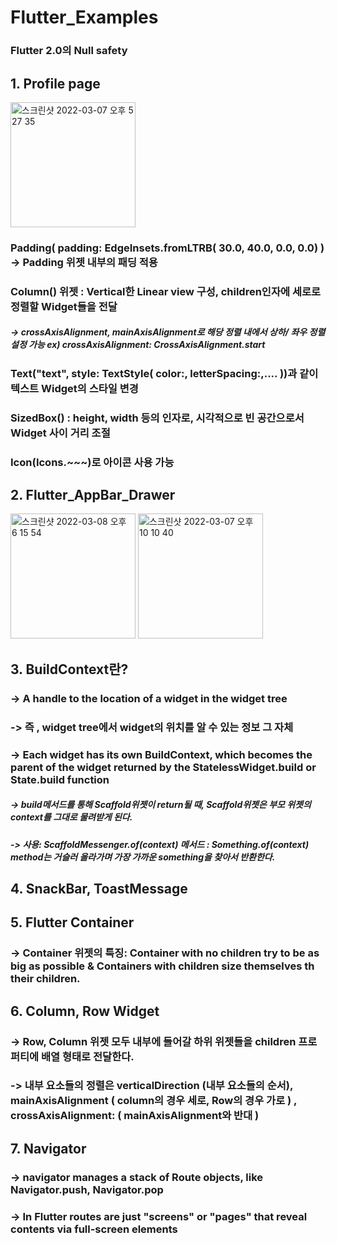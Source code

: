 # Flutter_Examples

### Flutter 2.0의 Null safety 





## 1. Profile page

<img width="200" alt="스크린샷 2022-03-07 오후 5 27 35" src="https://user-images.githubusercontent.com/75043852/156994991-c7bb37cb-f20a-4806-b774-dc3d825cd60b.png">

### Padding( padding: EdgeInsets.fromLTRB( 30.0, 40.0, 0.0, 0.0) ) -> Padding 위젯 내부의 패딩 적용 
### Column() 위젯 : Vertical한 Linear view 구성, children인자에 세로로 정렬할 Widget들을 전달
##### -> crossAxisAlignment, mainAxisAlignment로 해당 정렬 내에서 상하/ 좌우 정렬 설정 가능  ex) crossAxisAlignment: CrossAxisAlignment.start
### Text("text", style: TextStyle( color:, letterSpacing:,.... ))과 같이 텍스트 Widget의 스타일 변경 
### SizedBox() : height, width 등의 인자로, 시각적으로 빈 공간으로서 Widget 사이 거리 조절
### Icon(Icons.~~~)로 아이콘 사용 가능 


## 2. Flutter_AppBar_Drawer

<p>
  <img width="200" alt="스크린샷 2022-03-08 오후 6 15 54" src="https://user-images.githubusercontent.com/75043852/157205848-41858d18-b3f6-4f94-b529-839088e0b3e6.png">
<img width="200" alt="스크린샷 2022-03-07 오후 10 10 40" src="https://user-images.githubusercontent.com/75043852/157040904-a8218eaa-5c99-483e-a894-79bd625cd7d9.png">
</p>

## 3. BuildContext란?

### -> A handle to the location of a widget in the widget tree
### -> 즉 , widget tree에서 widget의 위치를 알 수 있는 정보 그 자체
### -> Each widget has its own BuildContext, which becomes the parent of the widget returned by the StatelessWidget.build or State.build function
##### -> build메서드를 통해 Scaffold위젯이 return될 때, Scaffold위젯은 부모 위젯의 context를 그대로 물려받게 된다. 
##### -> 사용: ScaffoldMessenger.of(context) 메서드 : Something.of(context) method는 거슬러 올라가며 가장 가까운 something을 찾아서 반환한다. 

## 4. SnackBar, ToastMessage


## 5. Flutter Container

### -> Container 위젯의 특징:  Container with no children try to be as big as possible & Containers with children size themselves th their children.

## 6. Column, Row Widget

### -> Row, Column 위젯 모두 내부에 들어갈 하위 위젯들을 children 프로퍼티에 배열 형태로 전달한다. 
### -> 내부 요소들의 정렬은 verticalDirection (내부 요소들의 순서), mainAxisAlignment ( column의 경우 세로, Row의 경우 가로 ) , crossAxisAlignment:  ( mainAxisAlignment와 반대 )

## 7. Navigator

### -> navigator manages a stack of Route objects, like Navigator.push, Navigator.pop
### -> In Flutter routes are just "screens" or "pages" that reveal contents via full-screen elements
